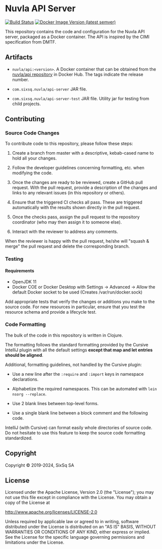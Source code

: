# Nuvla API Server

[![Build Status](https://github.com/nuvla/api-server/actions/workflows/main.yml/badge.svg?branch=master)](https://github.com/nuvla/api-server/actions/workflows/main.yml)
[![Docker Image Version (latest semver)](https://img.shields.io/docker/v/nuvla/api?label=image&sort=semver&style=flat-square)](https://hub.docker.com/repository/docker/nuvla/api/tags)

This repository contains the code and configuration for the Nuvla API
server, packaged as a Docker container.  The API is inspired by the
CIMI specification from DMTF.

## Artifacts

 - `nuvla/api:<version>`. A Docker container that can be obtained from
   the [nuvla/api repository](https://hub.docker.com/r/nuvla/api)
   in Docker Hub. The tags indicate the release number.

 - `com.sixsq.nuvla/api-server` JAR file.
   
 - `com.sixsq.nuvla/api-server-test` JAR file. Utility jar for testing
    from child projects.

## Contributing

### Source Code Changes

To contribute code to this repository, please follow these steps:

 1. Create a branch from master with a descriptive, kebab-cased name
    to hold all your changes.

 2. Follow the developer guidelines concerning formatting, etc. when
    modifying the code.
   
 3. Once the changes are ready to be reviewed, create a GitHub pull
    request.  With the pull request, provide a description of the
    changes and links to any relevant issues (in this repository or
    others). 
   
 4. Ensure that the triggered CI checks all pass.  These are triggered
    automatically with the results shown directly in the pull request.

 5. Once the checks pass, assign the pull request to the repository
    coordinator (who may then assign it to someone else).

 6. Interact with the reviewer to address any comments.

When the reviewer is happy with the pull request, he/she will "squash
& merge" the pull request and delete the corresponding branch.

### Testing

#### Requirements
- OpenJDK 11
- Docker COE or Docker Desktop with Settings -> Advanced -> Allow the default Docker socket to be used (Creates /var/run/docker.sock)

Add appropriate tests that verify the changes or additions you make to
the source code.  For new resources in particular, ensure that you
test the resource schema and provide a lifecycle test.

### Code Formatting

The bulk of the code in this repository is written in Clojure.

The formatting follows the standard formatting provided by the Cursive
IntelliJ plugin with all the default settings **except that map
and let entries should be aligned**.

Additional, formatting guidelines, not handled by the Cursive plugin:

 - Use a new line after the `:require` and `:import` keys in namespace
   declarations.

 - Alphabetize the required namespaces.  This can be automated with
   `lein nsorg --replace`.

 - Use 2 blank lines between top-level forms.

 - Use a single blank line between a block comment and the following
   code.

IntelliJ (with Cursive) can format easily whole directories of source
code.  Do not hesitate to use this feature to keep the source code
formatting standardized.

## Copyright

Copyright &copy; 2019-2024, SixSq SA

## License

Licensed under the Apache License, Version 2.0 (the "License"); you
may not use this file except in compliance with the License.  You may
obtain a copy of the License at

http://www.apache.org/licenses/LICENSE-2.0

Unless required by applicable law or agreed to in writing, software
distributed under the License is distributed on an "AS IS" BASIS,
WITHOUT WARRANTIES OR CONDITIONS OF ANY KIND, either express or
implied.  See the License for the specific language governing
permissions and limitations under the License.
